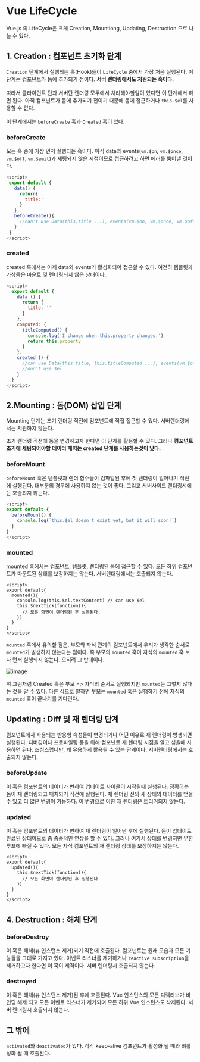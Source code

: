 # Vue LifeCycle

Vue.js 의 LifeCycle은 크게 Creation, Mountiong, Updating, Destruction 으로 나눌 수 있다.

## 1. Creation : 컴포넌트 초기화 단계
`Creation` 단계에서 실행되는 훅(Hook)들이 `LifeCycle` 중에서 가장 처음 실행된다. 이 단계는 컴포넌트가 돔에 추가되기 전이다. <strong>서버 렌더링에서도 지원되는 훅이다.</strong>
<br>
<br>
따라서 클라이언트 단과 서버단 렌더링 모두에서 처리해야할일이 있다면 이 단계에서 하면 된다. 아직 컴포넌트가 돔에 추가되기 전이기 때문에 돔에 접근하거나 `this.$el`를 사용할 수 없다.
<br>
<br>
이 단계에서는 `beforeCreate` 훅과 `Created` 훅이 있다.

### beforeCreate
모든 훅 중에 가장 먼저 실행되는 훅이다. 아직 data와 events(`vm.$on`, `vm.$once`, `vm.$off`, `vm.$emit`)가 세팅되지 않은 시점이므로 접근하려고 하면 에러를 뿜어낼 것이다.

```js
<script>
 export default {
   data() { 
     return{
       title:''
     }
   },
   beforeCreate(){
     //can't use Data(this.title ...), events(vm.$on, vm.$once, vm.$off, vm.$emit)
   }
 }
</script>
```
### created
created 훅에서는 이제 data와 events가 활성화되어 접근할 수 있다. 여전히 템플릿과 가상돔은 마운트 및 렌더링되지 않은 상태이다.

```js
<script>
  export default {
    data () {
      return {
        title: ''
      }
    },
    computed: {
      titleComputed() {
        console.log('I change when this.property changes.')
        return this.property
      }
    },
    created () {
      //can use Data(this.title, this.titleComputed ...), events(vm.$on, vm.$once, vm.$off, vm.$emit)
      //don't use $el
    }
  }
</script>
```

## 2.Mounting : 돔(DOM) 삽입 단계
Mounting 단계는 초기 렌더링 직전에 컴포넌트에 직접 접근할 수 있다. 서버렌더링에서는 지원하지 않는다.

초기 랜더링 직전에 돔을 변경하고자 한다면 이 단계를 활용할 수 있다. 그러나 <strong>컴포넌트 초기에 세팅되어야할 데이터 패치는 created 단계를 사용하는것이 낫다.</strong>

### beforeMount
`beforeMount` 훅은 템플릿과 렌더 함수들이 컴파일된 후에 첫 렌더링이 일어나기 직전에 실행된다. 대부분의 경우에 사용하지 않는 것이 좋다. 그리고 서버사이드 렌더링시에는 호출되지 않는다.

```js
<script>
export default {
  beforeMount() {
    console.log(`this.$el doesn't exist yet, but it will soon!`)
  }
}
</script>
```

### mounted 
mounted 훅에서는 컴포넌트, 템플릿, 렌더링된 돔에 접근할 수 있다. 모든 하위 컴포넌트가 마운트된 상태를 보장하지는 않는다. 서버렌더링에서는 호출되지 않는다.

```vue
<script>
export default{
  mounted(){
    console.log(this.$el.textContent) // can use $el
    this.$nextTick(function(){
      // 모든 화면이 렌더링된 후 실행된다.
    })
  }
}
</script>
```

`mounted` 훅에서 유의할 점은, 부모와 자식 관계의 컴포넌트에서 우리가 생각한 순서로 `mounted`가 발생하지 않는다는 점이다. 즉 부모의 `mounted` 훅이 자식의 `mounted` 훅 보다 먼저 실행되지 않는다. 오히려 그 반대이다.

![image](https://user-images.githubusercontent.com/56018469/137671195-eaa57924-fb7d-40b4-a9a6-811234a3030f.png)

위 그림처럼 Created 훅은 부모 => 자식의 순서로 실행되지만 `mounted`는 그렇지 않다는 것을 알 수 있다. 다른 식으로 말하면 부모는 `mounted` 훅은 실행하기 전에 자식의 `mounted` 훅이 끝나기를 기다린다.

## Updating : Diff 및 재 렌더링 단계
컴포넌트에사 사용되는 반응형 속성들이 변경되거나 어떤 이유로 재 렌더링이 방생되면 실행된다. 디버깅이나 프로파일링 등을 위해 컴포넌트 재 렌더링 시점을 알고 싶을때 사용하면 된다. 조심스럽니만, 꽤 유용하게 활용될 수 있는 단계이다. 서버렌더링에서는 호출되지 않는다.

### beforeUpdate
이 훅은 컴포넌트의 데이터가 변하여 업데이트 사이클이 시작될때 실행된다. 정확히는 돔이 재 렌더링되고 패치되기 직전에 실행된다. 재 렌더링 전의 새 상태의 데이터를 얻을 수 있고 더 많은 변경이 가능하다. 이 변경으로 이한 재 렌더링은 트리거되지 않는다.

### updated
이 훅은 컴포넌트의 데이터가 변하여 재 렌더링이 일어난 후에 실행된다. 돔이 업데이트 완료된 상태이므로 좀 종송적인 연상을 할 수 있다. 그러나 여기서 상태를 변경히면 무한루프에 빠질 수 있다. 모든 자식 컴포넌트의 재 렌더링 상태를 보장하지는 않는다.

```vue
<script>
export default{
  updated(){
    this.$nextTick(function(){
      // 모든 화면이 렌더링된 후 실행된다.
    })
  }
}
</script>
```

## 4. Destruction : 해체 단계

### beforeDestroy
이 훅은 해체(뷰 인스턴스 제거)되기 직전에 호출된다. 컴포넌트는 원래 모습과 모든 기능들을 그대로 가지고 있다. 이벤트 리스너를 제거하거나 `reactive subscription`을 제거하고자 한다면 이 훅이 제격이다. 서버 렌더링시 호출되지 않는다.

### destroyed 
이 훅은 해체(뷰 인스턴스 제거)된 후에 호출된다. Vue 인스턴스의 모든 디렉티브가 바인딩 해제 되고 모든 이벤트 리스너가 제거되며 모든 하위 Vue 인스턴스도 삭제된다. 서버 렌더링시 호출되지 않는다.

## 그 밖에 
`activated`와 `deactivated`가 있다. 각각 keep-alive 컴포넌트가 활성화 될 때와 비활성화 될 때 호출된다.
